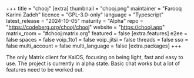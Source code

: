 +++
title = "chooj"
[extra]
thumbnail = "chooj.png"
maintainer = "Farooq Karimi Zadeh"
licence = "GPL-3.0-only"
language = "Typescript"
latest_release = "2024-10-05"
maturity = "Alpha"
repo = "https://codeberg.org/chooj/chooj"
website = "https://chooj.app"
matrix_room = "#chooj:matrix.org"
featured = false
[extra.features]
e2ee = false
spaces = false
voip_1to1 = false
voip_jitsi = false
threads = false
sso = false
multi_account = false
multi_language = false
[extra.packages]
+++

The only Matrix client for KaiOS, focusing on being light, fast and easy to use. The project is currently in alpha state. Basic chat works but a lot of features need to be worked out.
